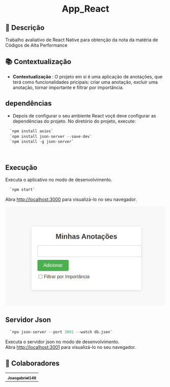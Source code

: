 <h1 align="center">App_React</h1>

## :memo: Descrição
Trabalho avaliativo de React Native para obtenção da nota da matéria de Códigos de Alta Performance 

## :books: Contextualização
* <b>Contextualização </b>: O projeto em si é uma aplicação de anotações, que terá como funcionalidades pricipais: criar uma anotação, excluir uma anotação, tornar importante e filtrar por importância.

## dependências

* Depois de configurar o seu ambiente React voçê deve configurar as dependências do projeto. No diretório do projeto, execute:

```s
  `npm install axios`
  `npm install json-server --save-dev`
  `npm install -g json-server`

```
<br/>

## Execução

Executa o aplicativo no modo de desenvolvimento.
```s
  `npm start`
```
Abra [http://localhost:3000](http://localhost:3000) para visualizá-lo no seu navegador.

<img src="https://github.com/Joaogabriel148/App_React/blob/main/img/AppReact.png"/>

## Servidor Json

```s
  `npx json-server --port 3001 --watch db.json`
```

Executa o servidor json no modo de desenvolvimento.\
Abra [http://localhost:3001](http://localhost:3001) para visualizá-lo no seu navegador.

## :handshake: Colaboradores
<table>
  <tr>
    <td align="center">
      <a href="https://github.com/Joaogabriel148">
        <sub>
          <b>Joaogabriel148</b>
        </sub>
      </a>
    </td>
  </tr>
</table>

